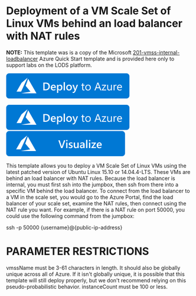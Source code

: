 
# Deployment of a VM Scale Set of Linux VMs behind an load balancer with NAT rules

**NOTE:** This template was is a copy of the Microsoft [201-vmss-internal-loadbalancer](https://github.com/Azure/azure-quickstart-templates/tree/master/201-vmss-internal-loadbalancer) Azure Quick Start template and is provided here only to support labs on the LODS platform.

[![Deploy To Azure](https://raw.githubusercontent.com/Azure/azure-quickstart-templates/master/1-CONTRIBUTION-GUIDE/images/deploytoazure.svg?sanitize=true)](https://portal.azure.com/#create/Microsoft.Template/uri/https%3A%2F%2Fraw.githubusercontent.com%2FLODSContent%2FChallengeLabs_ArmResources%2Fmaster%2FARMTemplates%2F201-vmss-internal-loadbalancer%2Fazuredeploy.json)


[![Deploy To Azure](https://raw.githubusercontent.com/Azure/azure-quickstart-templates/master/1-CONTRIBUTION-GUIDE/images/deploytoazure.svg?sanitize=true)](https://portal.azure.com/#create/Microsoft.Template/uri/https%3A%2F%2Fraw.githubusercontent.com%2FAzure%2Fazure-quickstart-templates%2Fmaster%2F201-vmss-internal-loadbalancer%2Fazuredeploy.json)  [![Visualize](https://raw.githubusercontent.com/Azure/azure-quickstart-templates/master/1-CONTRIBUTION-GUIDE/images/visualizebutton.svg?sanitize=true)](http://armviz.io/#/?load=https://raw.githubusercontent.com/LODSContent/ChallengeLabs_ArmResources/master/ARMTemplates/201-vmss-internal-loadbalancer/azuredeploy.json)

This template allows you to deploy a VM Scale Set of Linux VMs using the latest patched version of Ubuntu Linux 15.10 or 14.04.4-LTS. These VMs are behind an load balancer with NAT rules. Because the load balancer is internal, you must first ssh into the jumpbox, then ssh from there into a specific VM behind the load balancer. To connect from the load balancer to a VM in the scale set, you would go to the Azure Portal, find the load balancer of your scale set, examine the NAT rules, then connect using the NAT rule you want. For example, if there is a NAT rule on port 50000, you could use the following command from the jumpbox:

ssh -p 50000 {username}@{public-ip-address}

PARAMETER RESTRICTIONS
======================

vmssName must be 3-61 characters in length. It should also be globally unique across all of Azure. If it isn't globally unique, it is possible that this template will still deploy properly, but we don't recommend relying on this pseudo-probabilistic behavior.
instanceCount must be 100 or less.

